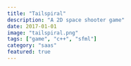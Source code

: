 ```yaml
---
title: "Tailspiral"
description: "A 2D space shooter game"
date: 2017-01-01
image: "tailspiral.png"
tags: ["game", "c++", "sfml"]
category: "saas"
featured: true
---
```

